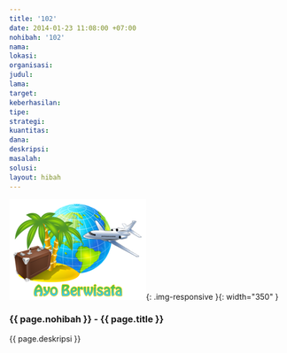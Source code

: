 ```yaml
---
title: '102'
date: 2014-01-23 11:08:00 +07:00
nohibah: '102'
nama: 
lokasi: 
organisasi: 
judul: 
lama: 
target: 
keberhasilan: 
tipe: 
strategi: 
kuantitas: 
dana: 
deskripsi: 
masalah: 
solusi: 
layout: hibah
---
```


![102](/static/img/hibahcms/102.png){: .img-responsive }{: width="350" }

### {{ page.nohibah }} - {{ page.title }}

{{ page.deskripsi }}
